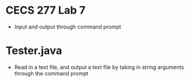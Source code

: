 # CECS 277 Lab 7
* Input and output through command prompt

# Tester.java
* Read in a text file, and output a text file by taking in string arguments through the command prompt